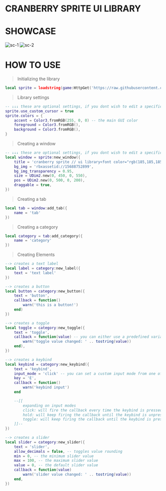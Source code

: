 # CRANBERRY SPRITE UI LIBRARY

# SHOWCASE
![sc-1](https://github.com/dooms-scripts/ui-libraries/assets/140380232/cdec74f9-8231-482c-b0d7-9f1035440eee) ![sc-2](https://github.com/dooms-scripts/ui-libraries/assets/140380232/ce8e0995-d881-43d1-8df4-84b1b1e3ea0a)

# HOW TO USE
> Initializing the library
```lua
local sprite = loadstring(game:HttpGet('https://raw.githubusercontent.com/dooms-scripts/ui-libraries/main/cranberry-sprite/sprite.lua')()
```  
> Library settings
```lua
-- ↓↓↓ these are optional settings, if you dont wish to edit a specific thing, simply take it out.
sprite.use_custom_cursor = true
sprite.colors = {
	accent = Color3.fromRGB(255, 0, 0) -- the main GUI color
	foreground = Color3.fromRGB(),
	background = Color3.fromRGB(),
}
```
> Creating a window
```lua
-- ↓↓↓ these are optional settings, if you dont wish to edit a specific thing, simply take it out.
local window = sprite:new_window({
	title = 'cranberry sprite // ui library<font color="rgb(185,185,185)"> | doom#1000</font>',
	bg_img = 'rbxassetid://15688752899',
	bg_img_transparency = 0.95,
	size = UDim2.new(0, 450, 0, 550),
	pos = UDim2.new(0, 500, 0, 200),
	draggable = true,
})
```  
> Creating a tab
```lua
local tab = window:add_tab({
	name = 'tab'
})
```  
> Creating a category
```lua
local category = tab:add_category({
	name = 'category'
})
```
> Creating Elements
```lua
--> creates a text label
local label = category:new_label({
	text = 'text label'
})

--> creates a button
local button = category:new_button({
	text = 'button',
	callback = function()
		warn('this is a button!')
	end)
})

--> creates a toggle
local toggle = category:new_toggle({
	text = 'toggle',
	callback = function(value) -- you can either use a predefined variable, or add an argument to the function like seen here.
		warn('toggle value changed: ' .. tostring(value))
	end),
})

--> creates a keybind
local keybind = category:new_keybind({
	text = 'keybind',
	input_mode = 'click' -- you can set a custom input mode from one of the three: click, hold, toggle
	key = 'E',
	callback = function()
		warn('keybind input')
	end

	--[[
		expanding on input modes
		click: will fire the callback every time the keybind is pressed.
		hold: will keep firing the callback until the keybind is unpressed.
		toggle: will keep firing the callback until the keybind is pressed again.
	]]--
})

--> creates a slider
local slider = category:new_slider({
	text = 'slider',
	allow_decimals = false, -- toggles value rounding
	min = 0, -- the minimum slider value
	max = 100, -- the maximum slider value
	value = 0, -- the default slider value
	callback = function(value)
		warn('slider value changed: ' .. tostring(value))
	end,
})
```
